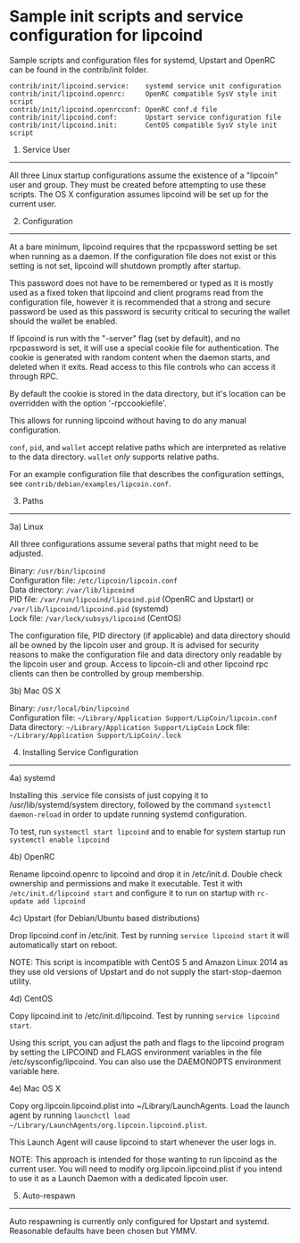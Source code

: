 Sample init scripts and service configuration for lipcoind
==========================================================

Sample scripts and configuration files for systemd, Upstart and OpenRC
can be found in the contrib/init folder.

    contrib/init/lipcoind.service:    systemd service unit configuration
    contrib/init/lipcoind.openrc:     OpenRC compatible SysV style init script
    contrib/init/lipcoind.openrcconf: OpenRC conf.d file
    contrib/init/lipcoind.conf:       Upstart service configuration file
    contrib/init/lipcoind.init:       CentOS compatible SysV style init script

1. Service User
---------------------------------

All three Linux startup configurations assume the existence of a "lipcoin" user
and group.  They must be created before attempting to use these scripts.
The OS X configuration assumes lipcoind will be set up for the current user.

2. Configuration
---------------------------------

At a bare minimum, lipcoind requires that the rpcpassword setting be set
when running as a daemon.  If the configuration file does not exist or this
setting is not set, lipcoind will shutdown promptly after startup.

This password does not have to be remembered or typed as it is mostly used
as a fixed token that lipcoind and client programs read from the configuration
file, however it is recommended that a strong and secure password be used
as this password is security critical to securing the wallet should the
wallet be enabled.

If lipcoind is run with the "-server" flag (set by default), and no rpcpassword is set,
it will use a special cookie file for authentication. The cookie is generated with random
content when the daemon starts, and deleted when it exits. Read access to this file
controls who can access it through RPC.

By default the cookie is stored in the data directory, but it's location can be overridden
with the option '-rpccookiefile'.

This allows for running lipcoind without having to do any manual configuration.

`conf`, `pid`, and `wallet` accept relative paths which are interpreted as
relative to the data directory. `wallet` *only* supports relative paths.

For an example configuration file that describes the configuration settings,
see `contrib/debian/examples/lipcoin.conf`.

3. Paths
---------------------------------

3a) Linux

All three configurations assume several paths that might need to be adjusted.

Binary:              `/usr/bin/lipcoind`  
Configuration file:  `/etc/lipcoin/lipcoin.conf`  
Data directory:      `/var/lib/lipcoind`  
PID file:            `/var/run/lipcoind/lipcoind.pid` (OpenRC and Upstart) or `/var/lib/lipcoind/lipcoind.pid` (systemd)  
Lock file:           `/var/lock/subsys/lipcoind` (CentOS)  

The configuration file, PID directory (if applicable) and data directory
should all be owned by the lipcoin user and group.  It is advised for security
reasons to make the configuration file and data directory only readable by the
lipcoin user and group.  Access to lipcoin-cli and other lipcoind rpc clients
can then be controlled by group membership.

3b) Mac OS X

Binary:              `/usr/local/bin/lipcoind`  
Configuration file:  `~/Library/Application Support/LipCoin/lipcoin.conf`  
Data directory:      `~/Library/Application Support/LipCoin`
Lock file:           `~/Library/Application Support/LipCoin/.lock`

4. Installing Service Configuration
-----------------------------------

4a) systemd

Installing this .service file consists of just copying it to
/usr/lib/systemd/system directory, followed by the command
`systemctl daemon-reload` in order to update running systemd configuration.

To test, run `systemctl start lipcoind` and to enable for system startup run
`systemctl enable lipcoind`

4b) OpenRC

Rename lipcoind.openrc to lipcoind and drop it in /etc/init.d.  Double
check ownership and permissions and make it executable.  Test it with
`/etc/init.d/lipcoind start` and configure it to run on startup with
`rc-update add lipcoind`

4c) Upstart (for Debian/Ubuntu based distributions)

Drop lipcoind.conf in /etc/init.  Test by running `service lipcoind start`
it will automatically start on reboot.

NOTE: This script is incompatible with CentOS 5 and Amazon Linux 2014 as they
use old versions of Upstart and do not supply the start-stop-daemon utility.

4d) CentOS

Copy lipcoind.init to /etc/init.d/lipcoind. Test by running `service lipcoind start`.

Using this script, you can adjust the path and flags to the lipcoind program by
setting the LIPCOIND and FLAGS environment variables in the file
/etc/sysconfig/lipcoind. You can also use the DAEMONOPTS environment variable here.

4e) Mac OS X

Copy org.lipcoin.lipcoind.plist into ~/Library/LaunchAgents. Load the launch agent by
running `launchctl load ~/Library/LaunchAgents/org.lipcoin.lipcoind.plist`.

This Launch Agent will cause lipcoind to start whenever the user logs in.

NOTE: This approach is intended for those wanting to run lipcoind as the current user.
You will need to modify org.lipcoin.lipcoind.plist if you intend to use it as a
Launch Daemon with a dedicated lipcoin user.

5. Auto-respawn
-----------------------------------

Auto respawning is currently only configured for Upstart and systemd.
Reasonable defaults have been chosen but YMMV.
